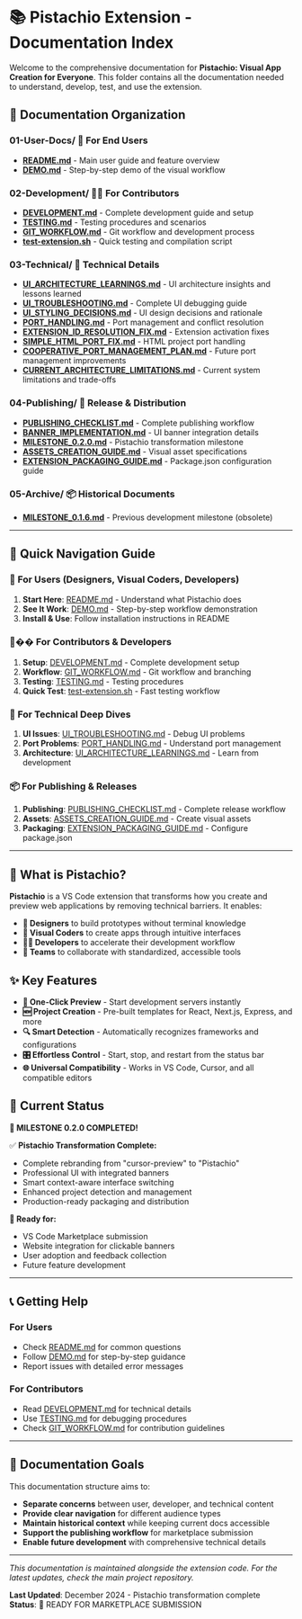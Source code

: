 # 📚 Pistachio Extension - Documentation Index

Welcome to the comprehensive documentation for **Pistachio: Visual App Creation for Everyone**. This folder contains all the documentation needed to understand, develop, test, and use the extension.

## 📁 **Documentation Organization**

### **01-User-Docs/** 👥 **For End Users**
- **[README.md](./01-User-Docs/README.md)** - Main user guide and feature overview
- **[DEMO.md](./01-User-Docs/DEMO.md)** - Step-by-step demo of the visual workflow

### **02-Development/** 👨‍💻 **For Contributors**
- **[DEVELOPMENT.md](./02-Development/DEVELOPMENT.md)** - Complete development guide and setup
- **[TESTING.md](./02-Development/TESTING.md)** - Testing procedures and scenarios
- **[GIT_WORKFLOW.md](./02-Development/GIT_WORKFLOW.md)** - Git workflow and development process
- **[test-extension.sh](./02-Development/test-extension.sh)** - Quick testing and compilation script

### **03-Technical/** 🔧 **Technical Details**
- **[UI_ARCHITECTURE_LEARNINGS.md](./03-Technical/UI_ARCHITECTURE_LEARNINGS.md)** - UI architecture insights and lessons learned
- **[UI_TROUBLESHOOTING.md](./03-Technical/UI_TROUBLESHOOTING.md)** - Complete UI debugging guide
- **[UI_STYLING_DECISIONS.md](./03-Technical/UI_STYLING_DECISIONS.md)** - UI design decisions and rationale
- **[PORT_HANDLING.md](./03-Technical/PORT_HANDLING.md)** - Port management and conflict resolution
- **[EXTENSION_ID_RESOLUTION_FIX.md](./03-Technical/EXTENSION_ID_RESOLUTION_FIX.md)** - Extension activation fixes
- **[SIMPLE_HTML_PORT_FIX.md](./03-Technical/SIMPLE_HTML_PORT_FIX.md)** - HTML project port handling
- **[COOPERATIVE_PORT_MANAGEMENT_PLAN.md](./03-Technical/COOPERATIVE_PORT_MANAGEMENT_PLAN.md)** - Future port management improvements
- **[CURRENT_ARCHITECTURE_LIMITATIONS.md](./03-Technical/CURRENT_ARCHITECTURE_LIMITATIONS.md)** - Current system limitations and trade-offs

### **04-Publishing/** 🚀 **Release & Distribution**
- **[PUBLISHING_CHECKLIST.md](./04-Publishing/PUBLISHING_CHECKLIST.md)** - Complete publishing workflow
- **[BANNER_IMPLEMENTATION.md](./04-Publishing/BANNER_IMPLEMENTATION.md)** - UI banner integration details
- **[MILESTONE_0.2.0.md](./04-Publishing/MILESTONE_0.2.0.md)** - Pistachio transformation milestone
- **[ASSETS_CREATION_GUIDE.md](./04-Publishing/ASSETS_CREATION_GUIDE.md)** - Visual asset specifications
- **[EXTENSION_PACKAGING_GUIDE.md](./04-Publishing/EXTENSION_PACKAGING_GUIDE.md)** - Package.json configuration guide

### **05-Archive/** 📦 **Historical Documents**
- **[MILESTONE_0.1.6.md](./05-Archive/MILESTONE_0.1.6.md)** - Previous development milestone (obsolete)

---

## 🎯 **Quick Navigation Guide**

### **🚀 For Users (Designers, Visual Coders, Developers)**
1. **Start Here**: [README.md](./01-User-Docs/README.md) - Understand what Pistachio does
2. **See It Work**: [DEMO.md](./01-User-Docs/DEMO.md) - Step-by-step workflow demonstration
3. **Install & Use**: Follow installation instructions in README

### **👨‍�� For Contributors & Developers**
1. **Setup**: [DEVELOPMENT.md](./02-Development/DEVELOPMENT.md) - Complete development setup
2. **Workflow**: [GIT_WORKFLOW.md](./02-Development/GIT_WORKFLOW.md) - Git workflow and branching
3. **Testing**: [TESTING.md](./02-Development/TESTING.md) - Testing procedures
4. **Quick Test**: [test-extension.sh](./02-Development/test-extension.sh) - Fast testing workflow

### **🔧 For Technical Deep Dives**
1. **UI Issues**: [UI_TROUBLESHOOTING.md](./03-Technical/UI_TROUBLESHOOTING.md) - Debug UI problems
2. **Port Problems**: [PORT_HANDLING.md](./03-Technical/PORT_HANDLING.md) - Understand port management
3. **Architecture**: [UI_ARCHITECTURE_LEARNINGS.md](./03-Technical/UI_ARCHITECTURE_LEARNINGS.md) - Learn from development

### **📦 For Publishing & Releases**
1. **Publishing**: [PUBLISHING_CHECKLIST.md](./04-Publishing/PUBLISHING_CHECKLIST.md) - Complete release workflow
2. **Assets**: [ASSETS_CREATION_GUIDE.md](./04-Publishing/ASSETS_CREATION_GUIDE.md) - Create visual assets
3. **Packaging**: [EXTENSION_PACKAGING_GUIDE.md](./04-Publishing/EXTENSION_PACKAGING_GUIDE.md) - Configure package.json

---

## 🎨 **What is Pistachio?**

**Pistachio** is a VS Code extension that transforms how you create and preview web applications by removing technical barriers. It enables:

- **🎨 Designers** to build prototypes without terminal knowledge
- **🚀 Visual Coders** to create apps through intuitive interfaces
- **👨‍💻 Developers** to accelerate their development workflow
- **🌟 Teams** to collaborate with standardized, accessible tools

## ✨ **Key Features**

- **🚀 One-Click Preview** - Start development servers instantly
- **🆕 Project Creation** - Pre-built templates for React, Next.js, Express, and more
- **🔍 Smart Detection** - Automatically recognizes frameworks and configurations
- **🎛️ Effortless Control** - Start, stop, and restart from the status bar
- **🌐 Universal Compatibility** - Works in VS Code, Cursor, and all compatible editors

## 🔄 **Current Status**

**🎉 MILESTONE 0.2.0 COMPLETED!**

✅ **Pistachio Transformation Complete:**
- Complete rebranding from "cursor-preview" to "Pistachio"
- Professional UI with integrated banners
- Smart context-aware interface switching
- Enhanced project detection and management
- Production-ready packaging and distribution

**🚀 Ready for:**
- VS Code Marketplace submission
- Website integration for clickable banners
- User adoption and feedback collection
- Future feature development

---

## 📞 **Getting Help**

### **For Users**
- Check [README.md](./01-User-Docs/README.md) for common questions
- Follow [DEMO.md](./01-User-Docs/DEMO.md) for step-by-step guidance
- Report issues with detailed error messages

### **For Contributors**
- Read [DEVELOPMENT.md](./02-Development/DEVELOPMENT.md) for technical details
- Use [TESTING.md](./02-Development/TESTING.md) for debugging procedures
- Check [GIT_WORKFLOW.md](./02-Development/GIT_WORKFLOW.md) for contribution guidelines

---

## 🎯 **Documentation Goals**

This documentation structure aims to:
- **Separate concerns** between user, developer, and technical content
- **Provide clear navigation** for different audience types
- **Maintain historical context** while keeping current docs accessible
- **Support the publishing workflow** for marketplace submission
- **Enable future development** with comprehensive technical details

---

*This documentation is maintained alongside the extension code. For the latest updates, check the main project repository.*

**Last Updated**: December 2024 - Pistachio transformation complete  
**Status**: 🎉 READY FOR MARKETPLACE SUBMISSION
